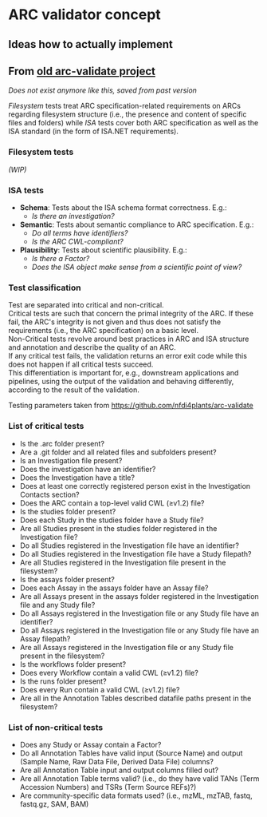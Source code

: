 # ARC validator concept

## Ideas how to actually implement


## From [old arc-validate project](https://github.com/nfdi4plants/arc-validate/tree/main)

*Does not exist anymore like this, saved from past version*

_Filesystem_ tests treat ARC specification-related requirements on ARCs regarding filesystem structure (i.e., the presence and content of specific files and folders) while _ISA_ tests cover both ARC specification as well as the ISA standard (in the form of ISA.NET requirements).

### Filesystem tests

_(WIP)_

### ISA tests

- **Schema**: Tests about the ISA schema format correctness. E.g.:
  - _Is there an investigation?_
- **Semantic**: Tests about semantic compliance to ARC specification. E.g.:
  - _Do all terms have identifiers?_
  - _Is the ARC CWL-compliant?_
- **Plausibility**: Tests about scientific plausibility. E.g.:
  - _Is there a Factor?_
  - _Does the ISA object make sense from a scientific point of view?_

### Test classification

Test are separated into critical and non-critical.  
Critical tests are such that concern the primal integrity of the ARC. If these fail, the ARC's integrity is not given and thus does not satisfy the requirements (i.e., the ARC specification) on a basic level.  
Non-Critical tests revolve around best practices in ARC and ISA structure and annotation and describe the quality of an ARC.  
If any critical test fails, the validation returns an error exit code while this does not happen if all critical tests succeed.  
This differentiation is important for, e.g., downstream applications and pipelines, using the output of the validation and behaving differently, according to the result of the validation.

Testing parameters taken from https://github.com/nfdi4plants/arc-validate

### List of critical tests
- Is the .arc folder present?
- Are a .git folder and all related files and subfolders present?
- Is an Investigation file present?
- Does the investigation have an identifier?
- Does the Investigation have a title?
- Does at least one correctly registered person exist in the Investigation Contacts section?
- Does the ARC contain a top-level valid CWL (≥v1.2) file?
- Is the studies folder present?
- Does each Study in the studies folder have a Study file?
- Are all Studies present in the studies folder registered in the Investigation file?
- Do all Studies registered in the Investigation file have an identifier?
- Do all Studies registered in the Investigation file have a Study filepath?
- Are all Studies registered in the Investigation file present in the filesystem?
- Is the assays folder present?
- Does each Assay in the assays folder have an Assay file?
- Are all Assays present in the assays folder registered in the Investigation file and any Study file?
- Do all Assays registered in the Investigation file or any Study file have an identifier?
- Do all Assays registered in the Investigation file or any Study file have an Assay filepath?
- Are all Assays registered in the Investigation file or any Study file present in the filesystem?
- Is the workflows folder present?
- Does every Workflow contain a valid CWL (≥v1.2) file?
- Is the runs folder present?
- Does every Run contain a valid CWL (≥v1.2) file?
- Are all in the Annotation Tables described datafile paths present in the filesystem?

### List of non-critical tests
- Does any Study or Assay contain a Factor?
- Do all Annotation Tables have valid input (Source Name) and output (Sample Name, Raw Data File, Derived Data File) columns?
- Are all Annotation Table input and output columns filled out?
- Are all Annotation Table terms valid? (i.e., do they have valid TANs (Term Accession Numbers) and TSRs (Term Source REFs)?)
- Are community-specific data formats used? (i.e., mzML, mzTAB, fastq, fastq.gz, SAM, BAM)
